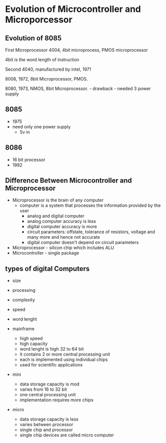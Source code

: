 # Evolution of Microcontroller and Microporcessor

## Evolution of 8085

First Microprocessor 4004, 4bit microprocess, PMOS microprocessor

4bit is the word length of instruction

Second 4040, manufactured by intel, 1971

8008, 1972, 8bit Microprocessor, PMOS.

8080, 1973, NMOS, 8bit Microprocessor.
	- drawback
	- needed 3 power supply


## 8085

- 1975
- need only one power supply
	- 5v in

## 8086
- 16 bit processor
- 1982


## Difference Between Microcontroller and Microprocessor

- Microprocessor is the brain of any computer
	- computer is a system that processes the information provided by the
	  user
	  - analog and digital computer
	  - analog computer accuracy is less
	  - digital computer accuracy is more
	  - circuit parameters: offstate, tolerance of resistors, voltage and many more
	    and hence not accurate
	  - digital computer doesn't depend on circuit parameters
- Microprocessor - silicon chip which includes ALU
- Microcontroller - single package

## types of digital Computers

- size
- processing
- complexity
- speed
- word lenght


- mainframe
	- high speed
	- high capacity
	- word lenght is high 32 to 64 bit
	- it contains 2 or more central processing unit
	- each is implemented using individual chips
	- used for scientific applications
- mini
	-  data storage capacity is mod
	-  varies from 16 to 32 bit
	- one central processing unit
	- implementation requires more chips
- micro
	- data storage capacity is less
	- varies between processor
	- single chip and processor
	- single chip devices are called micro computer
